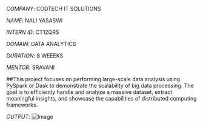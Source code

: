 *COMPANY*: CODTECH IT SOLUTIONS

*NAME*: NALI YASASWI

*INTERN ID*: CT12QRS

*DOMAIN*: DATA ANALYTICS

*DURATION*: 8 WEEEKS

*MENTOR*: SRAVANI 

##This project focuses on performing large-scale data analysis using PySpark or Dask to demonstrate the scalability of big data processing. The goal is to efficiently handle and analyze a massive dataset, extract meaningful insights, and showcase the capabilities of distributed computing frameworks.

*OUTPUT*: ![Image](https://github.com/user-attachments/assets/4e2b65e8-959a-41ef-8e9d-2bf136a32041)

